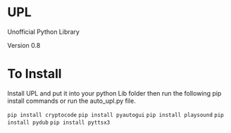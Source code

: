 # UPL
Unofficial Python Library

Version 0.8

# To Install
Install UPL and put it into your python Lib folder then run the
following pip install commands or run the auto_upl.py file.

```pip install cryptocode```
```pip install pyautogui```
```pip install playsound```
```pip install pydub```
```pip install pyttsx3```
